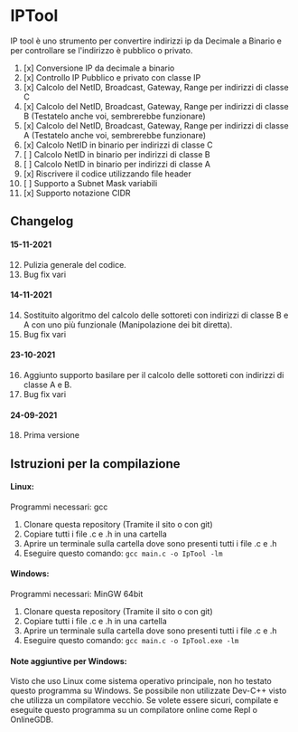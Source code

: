 

# IPTool
IP tool è uno strumento per convertire indirizzi ip da Decimale a Binario e per controllare se l'indirizzo è pubblico o privato.

 1. [x] Conversione IP da decimale a binario
 2. [x] Controllo IP Pubblico e privato con classe IP
 3. [x] Calcolo del NetID, Broadcast, Gateway, Range per indirizzi di classe C
 4. [x] Calcolo del NetID, Broadcast, Gateway, Range per indirizzi di classe B (Testatelo anche voi, sembrerebbe funzionare)
 5. [x] Calcolo del NetID, Broadcast, Gateway, Range per indirizzi di classe A (Testatelo anche voi, sembrerebbe funzionare)
 6. [x] Calcolo NetID in binario per indirizzi di classe C
 7. [ ] Calcolo NetID in binario per indirizzi di classe B
 8. [ ] Calcolo NetID in binario per indirizzi di classe A
 9. [x] Riscrivere il codice utilizzando file header 
 10. [ ] Supporto a Subnet Mask variabili
 11. [x] Supporto notazione CIDR
## Changelog
#### 15-11-2021
 12. Pulizia generale del codice.
 13. Bug fix vari
#### 14-11-2021
 14. Sostituito algoritmo del calcolo delle sottoreti con indirizzi di classe B e A con uno più funzionale (Manipolazione dei bit diretta).
 15. Bug fix vari
#### 23-10-2021
 16. Aggiunto supporto basilare per il calcolo delle sottoreti con indirizzi di classe A e B.
 17. Bug fix vari
#### 24-09-2021
 18. Prima versione
## Istruzioni per la compilazione
#### Linux:
Programmi necessari: gcc
 1. Clonare questa repository (Tramite il sito o con git)
 2. Copiare tutti i file .c e .h in una cartella
 3. Aprire un terminale sulla cartella dove sono presenti tutti i file .c e .h
 4. Eseguire questo comando: `gcc main.c -o IpTool -lm`
#### Windows:
Programmi necessari: MinGW 64bit
 1. Clonare questa repository (Tramite il sito o con git)
 2. Copiare tutti i file .c e .h in una cartella
 3. Aprire un terminale sulla cartella dove sono presenti tutti i file .c e .h
 4. Eseguire questo comando: `gcc main.c -o IpTool.exe -lm`
#### Note aggiuntive per Windows:
Visto che uso Linux come sistema operativo principale, non ho testato questo programma su Windows.
Se possibile non utilizzate Dev-C++ visto che utilizza un compilatore vecchio.
Se volete essere sicuri, compilate e eseguite questo programma su un compilatore online come Repl o OnlineGDB.
